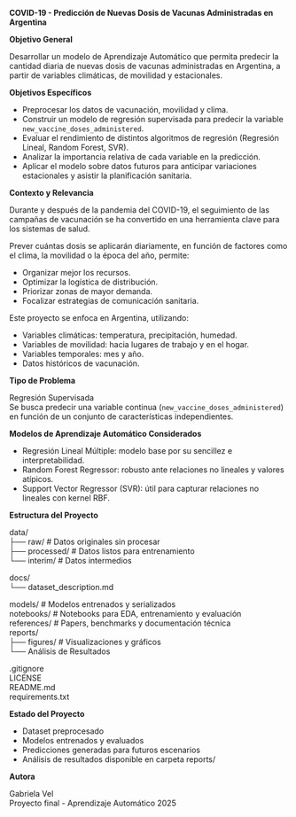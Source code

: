 **COVID-19 - Predicción de Nuevas Dosis de Vacunas Administradas en Argentina**

**Objetivo General**

Desarrollar un modelo de Aprendizaje Automático que permita predecir la cantidad diaria de nuevas dosis de vacunas administradas en Argentina, a partir de variables climáticas, de movilidad y estacionales.

**Objetivos Específicos**

- Preprocesar los datos de vacunación, movilidad y clima.
- Construir un modelo de regresión supervisada para predecir la variable `new_vaccine_doses_administered`.
- Evaluar el rendimiento de distintos algoritmos de regresión (Regresión Lineal, Random Forest, SVR).
- Analizar la importancia relativa de cada variable en la predicción.
- Aplicar el modelo sobre datos futuros para anticipar variaciones estacionales y asistir la planificación sanitaria.

**Contexto y Relevancia**

Durante y después de la pandemia del COVID-19, el seguimiento de las campañas de vacunación se ha convertido en una herramienta clave para los sistemas de salud.

Prever cuántas dosis se aplicarán diariamente, en función de factores como el clima, la movilidad o la época del año, permite:

- Organizar mejor los recursos.
- Optimizar la logística de distribución.
- Priorizar zonas de mayor demanda.
- Focalizar estrategias de comunicación sanitaria.

Este proyecto se enfoca en Argentina, utilizando:

- Variables climáticas: temperatura, precipitación, humedad.
- Variables de movilidad: hacia lugares de trabajo y en el hogar.
- Variables temporales: mes y año.
- Datos históricos de vacunación.

**Tipo de Problema**

Regresión Supervisada  
Se busca predecir una variable continua (`new_vaccine_doses_administered`) en función de un conjunto de características independientes.

**Modelos de Aprendizaje Automático Considerados**

- Regresión Lineal Múltiple: modelo base por su sencillez e interpretabilidad.
- Random Forest Regressor: robusto ante relaciones no lineales y valores atípicos.
- Support Vector Regressor (SVR): útil para capturar relaciones no lineales con kernel RBF.

**Estructura del Proyecto**

data/  
├── raw/                # Datos originales sin procesar  
├── processed/          # Datos listos para entrenamiento  
└── interim/            # Datos intermedios  

docs/  
└── dataset_description.md  

models/                 # Modelos entrenados y serializados  
notebooks/              # Notebooks para EDA, entrenamiento y evaluación  
references/             # Papers, benchmarks y documentación técnica  
reports/  
├── figures/            # Visualizaciones y gráficos  
└── Análisis de Resultados  

.gitignore  
LICENSE  
README.md  
requirements.txt

**Estado del Proyecto**

- Dataset preprocesado  
- Modelos entrenados y evaluados  
- Predicciones generadas para futuros escenarios  
- Análisis de resultados disponible en carpeta reports/

**Autora**

Gabriela Vel  
Proyecto final - Aprendizaje Automático 2025

